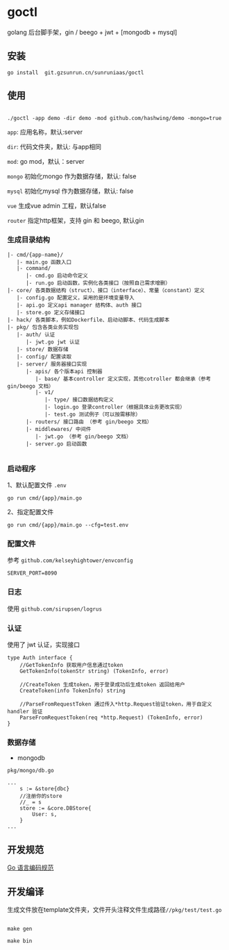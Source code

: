 # goctl 

golang 后台脚手架，gin / beego + jwt + [mongodb + mysql]

## 安装

```
go install  git.gzsunrun.cn/sunruniaas/goctl

```

## 使用

```

./goctl -app demo -dir demo -mod github.com/hashwing/demo -mongo=true

```

`app`: 应用名称，默认:server

`dir`: 代码文件夹，默认: 与app相同

`mod`: go mod，默认：server

`mongo` 初始化mongo 作为数据存储，默认: false

`mysql` 初始化mysql 作为数据存储，默认: false

`vue` 生成vue admin 工程，默认false

`router` 指定http框架，支持 gin 和 beego, 默认gin

### 生成目录结构


```
|- cmd/{app-name}/
   |- main.go 函数入口
   |- command/
      |- cmd.go 启动命令定义
      |- run.go 启动函数，实例化各类接口（按照自己需求增删）
|- core/ 各类数据结构（struct）、接口（interface）、常量（constant）定义
   |- config.go 配置定义，采用的是环境变量导入
   |- api.go 定义api manager 结构体、auth 接口
   |- store.go 定义存储接口
|- hack/ 各类脚本，例如Dockerfile、启动动脚本、代码生成脚本
|- pkg/ 包含各类业务实现包
   |- auth/ 认证
      |- jwt.go jwt 认证
   |- store/ 数据存储
   |- config/ 配置读取
   |- server/ 服务器接口实现
      |- apis/ 各个版本api 控制器
         |- base/ 基本controller 定义实现，其他cotroller 都会继承（参考 gin/beego 文档）
         |- v1/
            |- type/ 接口数据结构定义
            |- login.go 登录controller（根据具体业务更改实现）
            |- test.go 测试例子（可以按需移除）
      |- routers/ 接口路由 （参考 gin/beego 文档）
      |- middlewares/ 中间件
         |- jwt.go （参考 gin/beego 文档）
      |- server.go 启动函数
            

```

### 启动程序

1、默认配置文件 `.env`

```
go run cmd/{app}/main.go

```

2、指定配置文件

```
go run cmd/{app}/main.go --cfg=test.env

```

### 配置文件

参考 `github.com/kelseyhightower/envconfig`

```
SERVER_PORT=8090

```

### 日志

使用 `github.com/sirupsen/logrus`

### 认证

使用了 jwt 认证，实现接口

```golang
type Auth interface {
    //GetTokenInfo 获取用户信息通过token 
    GetTokenInfo(tokenStr string) (TokenInfo, error)
    
    //CreateToken 生成token，用于登录成功后生成token 返回给用户
    CreateToken(info TokenInfo) string
    
    //ParseFromRequestToken 通过传入*http.Request验证token，用于自定义 handler 验证
	ParseFromRequestToken(req *http.Request) (TokenInfo, error)
}

```

### 数据存储

- mongodb

`pkg/mongo/db.go`

```golang
...
    s := &store{dbc}
    //注册你的store
    //_ = s
	store := &core.DBStore{
        User: s,
    }
...

```

## 开发规范

[Go 语言编码规范](docs/go-style-guide.md)



## 开发编译

生成文件放在template文件夹，文件开头注释文件生成路径`//pkg/test/test.go`

```

make gen

make bin

```

